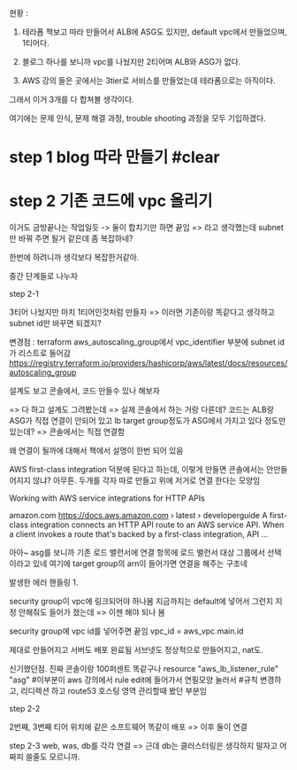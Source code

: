현황 : 
1. 테라폼 책보고 따라 만들어서 ALB에 ASG도 있지만, default vpc에서 만들었으며, 1티어다.

2. 블로그 하나를 보니까 vpc를 나눴지만 2티어며 ALB와 ASG가 없다.

3. AWS 강의 들은 곳에서는 3tier로 서비스를 만들었는데 테라폼으로는 아직이다.

그래서 이거 3개를 다 합쳐볼 생각이다.

여기에는 문제 인식, 문제 해결 과정, trouble shooting 과정을 모두 기입하겠다.


# step 1 blog 따라 만들기 #clear

# step 2 기존 코드에 vpc 올리기

이거도 금방끝나는 작업일듯 -> 둘이 합치기만 하면 끝임
=> 라고 생각했는데 subnet만 바꿔 주면 될거 같은데 좀 복잡하네?


한번에 하려니까 생각보다 복잡한거같아.

중간 단계들로 나누자

step 2-1

3티어 나눴지만 마치 1티어인것처럼 만들자
=> 이러면 기존이랑 똑같다고 생각하고 subnet id만 바꾸면 되겠지?

변경점 : terraform aws_autoscaling_group에서
vpc_identifier 부분에 subnet id가 리스트로 들어감
https://registry.terraform.io/providers/hashicorp/aws/latest/docs/resources/autoscaling_group

설계도 보고 콘솔에서, 코드 만들수 있나 해보자

=> 다 하고 설계도 그려봤는데
=> 실제 콘솔에서 하는 거랑 다른데? 코드는 ALB랑 ASG가 직접 연결이 안되어 있고 lb target group정도가 ASG에서 가지고 있다 정도만 있는데?
=> 콘솔에서는 직접 연결함


왜 연결이 될까에 대해서 책에서 설명이 한번 되어 있음

AWS first-class integration 덕분에 된다고 하는데, 이렇게 만들면 콘솔에서는 안만들어지지 않냐? 아무튼.
두개를 각자 따로 만들고 위에 저거로 연결 한다는 모양임

Working with AWS service integrations for HTTP APIs

amazon.com
https://docs.aws.amazon.com › latest › developerguide
A first-class integration connects an HTTP API route to an AWS service API. When a client invokes a route that's backed by a first-class integration, API ...

아아~ asg를 보니까 기존 로드 밸런서에 연결 항목에
로드 밸런서 대상 그룹에서 선택 이라고 있네
여기에 target group의 arn이 들어가면 연결을 해주는 구조네


발생한 에러 핸들링 1.

security group이 vpc에 링크되어야 하나봄
지금까지는 default에 넣어서 그런지 지정 안해줘도 들어가 졌는데
=> 이젠 해야 되나 봄

security group에 vpc id를 넣어주면 끝임
vpc_id      = aws_vpc.main.id

제대로 만들어지고 서버도 배포 완료됨
서브넷도 정상적으로 만들어지고, nat도. 

신기했던점. 진짜 콘솔이랑 100퍼센트 똑같구나
resource "aws_lb_listener_rule" "asg" 
    #이부분이 aws 강의에서 rule edit에 들어가서 연필모양 눌러서
    #규칙 변경하고, 리디렉션 하고 route53 호스팅 영역 관리할때 봤던 부분임
    


step 2-2

2번째, 3번째 티어 위치에 같은 소프트웨어 똑같이 배포
=> 이후 둘이 연결

step 2-3
web, was, db를 각각 연결
=> 근데 db는 클러스터링은 생각하지 말자고
어짜피 쓸줄도 모르니까.